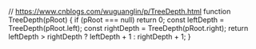 // https://www.cnblogs.com/wuguanglin/p/TreeDepth.html
function TreeDepth(pRoot) {
  if (pRoot === null) return 0;
  const leftDepth = TreeDepth(pRoot.left);
  const rightDepth = TreeDepth(pRoot.right);
  return leftDepth > rightDepth ? leftDepth + 1 : rightDepth + 1;
}
